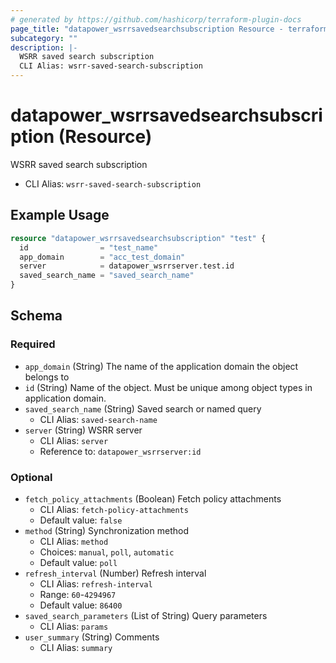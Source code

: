 ```yaml
---
# generated by https://github.com/hashicorp/terraform-plugin-docs
page_title: "datapower_wsrrsavedsearchsubscription Resource - terraform-provider-datapower"
subcategory: ""
description: |-
  WSRR saved search subscription
  CLI Alias: wsrr-saved-search-subscription
---
```


# datapower_wsrrsavedsearchsubscription (Resource)

WSRR saved search subscription
  - CLI Alias: `wsrr-saved-search-subscription`

## Example Usage

```terraform
resource "datapower_wsrrsavedsearchsubscription" "test" {
  id                = "test_name"
  app_domain        = "acc_test_domain"
  server            = datapower_wsrrserver.test.id
  saved_search_name = "saved_search_name"
}
```

<!-- schema generated by tfplugindocs -->
## Schema

### Required

- `app_domain` (String) The name of the application domain the object belongs to
- `id` (String) Name of the object. Must be unique among object types in application domain.
- `saved_search_name` (String) Saved search or named query
  - CLI Alias: `saved-search-name`
- `server` (String) WSRR server
  - CLI Alias: `server`
  - Reference to: `datapower_wsrrserver:id`

### Optional

- `fetch_policy_attachments` (Boolean) Fetch policy attachments
  - CLI Alias: `fetch-policy-attachments`
  - Default value: `false`
- `method` (String) Synchronization method
  - CLI Alias: `method`
  - Choices: `manual`, `poll`, `automatic`
  - Default value: `poll`
- `refresh_interval` (Number) Refresh interval
  - CLI Alias: `refresh-interval`
  - Range: `60`-`4294967`
  - Default value: `86400`
- `saved_search_parameters` (List of String) Query parameters
  - CLI Alias: `params`
- `user_summary` (String) Comments
  - CLI Alias: `summary`
